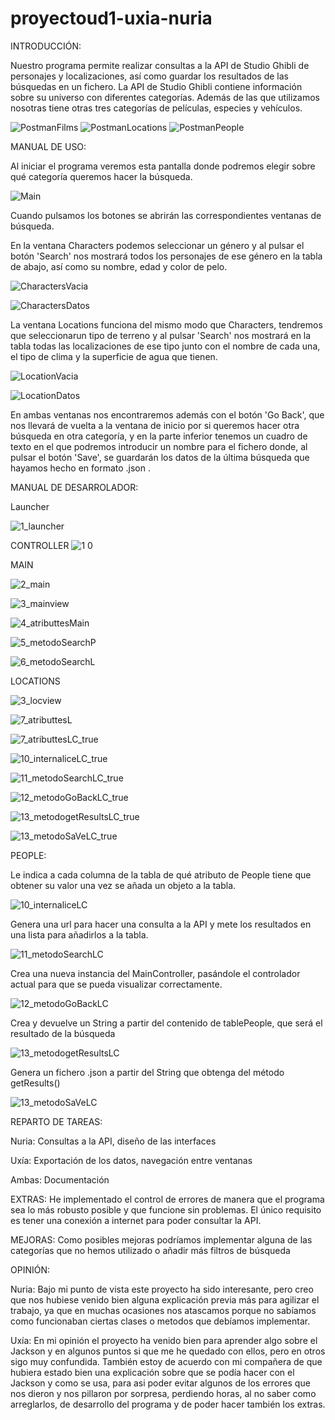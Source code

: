 # proyectoud1-uxia-nuria

INTRODUCCIÓN:

Nuestro programa permite realizar consultas a la API de Studio Ghibli de personajes y localizaciones, así como guardar los resultados de las búsquedas en un fichero. La API de Studio Ghibli contiene información sobre su universo con diferentes categorías. Además de las que utilizamos nosotras tiene otras tres categorías de películas, especies y vehículos.

![PostmanFilms](https://user-images.githubusercontent.com/105040658/195904073-d81625d5-c73b-48e6-9453-4321dc06242c.PNG)
![PostmanLocations](https://user-images.githubusercontent.com/105040658/195904079-75c403e5-2700-4bce-b2db-8f311fa01fbc.PNG)
![PostmanPeople](https://user-images.githubusercontent.com/105040658/195904083-075c661b-33f2-4737-bc74-7a4a45e8a1ee.PNG)


MANUAL DE USO:

Al iniciar el programa veremos esta pantalla donde podremos elegir sobre qué categoría queremos hacer la búsqueda.

![Main](https://user-images.githubusercontent.com/105040658/195904339-9114cdcd-e794-4a1d-b3bb-7ddfbba5d8ee.PNG)

Cuando pulsamos los botones se abrirán las correspondientes ventanas de búsqueda.

En la ventana Characters podemos seleccionar un género y al pulsar el botón 'Search' nos mostrará todos los personajes de ese género en la tabla de abajo, así como su nombre, edad y color de pelo.

![CharactersVacia](https://user-images.githubusercontent.com/105040658/195904414-91f8f16f-e9a9-4711-87ae-e654d3d67fea.PNG)

![CharactersDatos](https://user-images.githubusercontent.com/105040658/195904419-e449b06e-1aad-4892-82bd-75d5c3f1072b.PNG)


La ventana Locations funciona del mismo modo que Characters, tendremos que seleccionarun tipo de terreno y al pulsar 'Search' nos mostrará en la tabla todas las localizaciones de ese tipo junto con el nombre de cada una, el tipo de clima y la superficie de agua que tienen.

![LocationVacia](https://user-images.githubusercontent.com/105040658/195904813-4b8bcb5b-d9b6-4558-ba7a-f06493b6fe16.PNG)

![LocationDatos](https://user-images.githubusercontent.com/105040658/195904824-c951c2eb-f03d-4163-b316-12f802538149.PNG)

En ambas ventanas nos encontraremos además con el botón 'Go Back', que nos llevará de vuelta a la ventana de inicio por si queremos hacer otra búsqueda en otra categoría, y en la parte inferior tenemos un cuadro de texto en el que podremos introducir un nombre para el fichero donde, al pulsar el botón 'Save', se guardarán los datos de la última búsqueda que hayamos hecho en formato .json .


MANUAL DE DESARROLADOR:

Launcher

![1_launcher](https://user-images.githubusercontent.com/105040856/195914482-1dc6a25f-b6d8-419b-99f6-66f7ea49f00e.PNG)

CONTROLLER
![1 0](https://user-images.githubusercontent.com/105040856/195914358-bc647d75-4b69-47f1-9c62-b593969e253c.PNG)

MAIN


![2_main](https://user-images.githubusercontent.com/105040856/195914594-a5e70ceb-82aa-4000-bcd7-88fccbf2c6b6.PNG)

![3_mainview](https://user-images.githubusercontent.com/105040856/195914619-9ce7d80a-3525-48f6-9c4b-6c4ae1e8fdb5.PNG)

![4_atributtesMain](https://user-images.githubusercontent.com/105040856/195914663-086c48a2-5652-43b1-8572-cd72f57a0453.PNG)

![5_metodoSearchP](https://user-images.githubusercontent.com/105040856/195914700-c16229a0-379c-4c17-a155-8c1ef10d9d9c.PNG)

![6_metodoSearchL](https://user-images.githubusercontent.com/105040856/195914739-ad857406-6a51-411c-81c3-acad809cdca8.PNG)

LOCATIONS

![3_locview](https://user-images.githubusercontent.com/105040856/195915193-1def1296-edcc-43b2-b036-ee4e0a8e1779.PNG)

![7_atributtesL](https://user-images.githubusercontent.com/105040856/195914862-236bf780-5fd8-4573-811f-2215bac65d1d.PNG)

![7_atributtesLC_true](https://user-images.githubusercontent.com/105040856/195914892-148f7968-21e0-49c1-a17b-4a340b423f3c.PNG)

![10_internaliceLC_true](https://user-images.githubusercontent.com/105040856/195915014-8bc1c23c-7a30-4c4d-88aa-b22a95daf5d1.PNG)

![11_metodoSearchLC_true](https://user-images.githubusercontent.com/105040856/195915029-601f9e3f-1e3c-44fc-bc41-70846fb4df16.PNG)

![12_metodoGoBackLC_true](https://user-images.githubusercontent.com/105040856/195915046-58a2e955-379a-4a1b-a559-027870699a01.PNG)

![13_metodogetResultsLC_true](https://user-images.githubusercontent.com/105040856/195915064-3a84c3cf-5990-4e92-aab9-2dc9420c3fa1.PNG)

![13_metodoSaVeLC_true](https://user-images.githubusercontent.com/105040856/195915085-ad996336-9766-42c3-8f5d-4caa19ff1a62.PNG)

PEOPLE:

Le indica a cada columna de la tabla de qué atributo de People tiene que obtener su valor una vez se añada un objeto a la tabla.

![10_internaliceLC](https://user-images.githubusercontent.com/105040856/195915281-3b2335ad-1110-4677-870c-267f40ce479d.PNG)

Genera una url para hacer una consulta a la API y mete los resultados en una lista para añadirlos a la tabla.

![11_metodoSearchLC](https://user-images.githubusercontent.com/105040856/195915305-97654b36-e9a2-4029-9b74-c40a70691897.PNG)

Crea una nueva instancia del MainController, pasándole el controlador actual para que se pueda visualizar correctamente.

![12_metodoGoBackLC](https://user-images.githubusercontent.com/105040856/195915328-2930c4c6-f65d-40c1-bb8c-43a6cd164ae3.PNG)

Crea y devuelve un String a partir del contenido de tablePeople, que será el resultado de la búsqueda

![13_metodogetResultsLC](https://user-images.githubusercontent.com/105040856/195915348-a0fc3f16-7075-48c5-9adf-9852ca75a514.PNG)

Genera un fichero .json a partir del String que obtenga del método getResults()

![13_metodoSaVeLC](https://user-images.githubusercontent.com/105040856/195915358-16b00627-2680-421b-8035-8efe8974a662.PNG)


REPARTO DE TAREAS:

Nuria:
Consultas a la API, diseño de las interfaces

Uxía:
Exportación de los datos, navegación entre ventanas

Ambas:
Documentación

EXTRAS:
He implementado el control de errores de manera que el programa sea lo más robusto posible y que funcione sin problemas. El único requisito es tener una conexión a internet para poder consultar la API.

MEJORAS:
Como posibles mejoras podríamos implementar alguna de las categorías que no hemos utilizado o añadir más filtros de búsqueda

OPINIÓN:

Nuria: Bajo mi punto de vista este proyecto ha sido interesante, pero creo que nos hubiese venido bien alguna explicación previa más para agilizar el trabajo, ya que en muchas ocasiones nos atascamos porque no sabíamos como funcionaban ciertas clases o metodos que debíamos implementar.


Uxía: En mi opinión el proyecto ha venido bien para aprender algo sobre el Jackson y en algunos puntos si que me he quedado con ellos, pero en otros sigo muy confundida. También estoy de acuerdo con mi compañera de que hubiera estado bien una explicación sobre que se podía hacer con el Jackson y como se usa, para asi poder evitar algunos de los errores que nos dieron y nos pillaron por sorpresa, perdiendo horas, al no saber como arreglarlos, de desarrollo del programa y de poder hacer también los extras.

